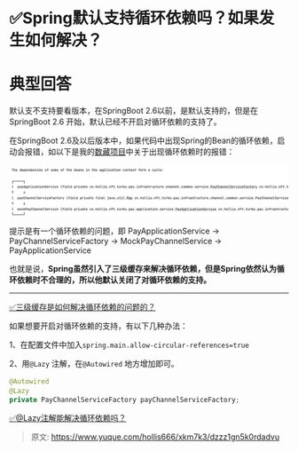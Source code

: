# ✅Spring默认支持循环依赖吗？如果发生如何解决？

# 典型回答


默认支不支持要看版本，在SpringBoot 2.6以前，是默认支持的，但是在 SpringBoot 2.6 开始，默认已经不开启对循环依赖的支持了。



在SpringBoot 2.6及以后版本中，如果代码中出现Spring的Bean的循环依赖，启动会报错，如以下是我的[数藏项目](https://www.yuque.com/hollis666/xkm7k3/dgolk0cckpb94sia)中关于出现循环依赖时的报错：



![1725002623336-1e44f575-f4bb-460c-9caa-90a89bef6787.png](./img/zgitFbnHVVK4wmf4/1725002623336-1e44f575-f4bb-460c-9caa-90a89bef6787-461366.png)



提示是有一个循环依赖的问题，即 PayApplicationService -> PayChannelServiceFactory -> MockPayChannelService -> PayApplicationService



也就是说，**Spring虽然引入了三级缓存来解决循环依赖，但是Spring依然认为循环依赖时不合理的，所以他默认关闭了对循环依赖的支持。**

****

[✅三级缓存是如何解决循环依赖的问题的？](https://www.yuque.com/hollis666/xkm7k3/ffk7dlcrwk35glpl)



如果想要开启对循环依赖的支持，有以下几种办法：



1、在配置文件中加入`spring.main.allow-circular-references=true`

2、用`@Lazy` 注解，在`@Autowired` 地方增加即可。



```java
@Autowired
@Lazy
private PayChannelServiceFactory payChannelServiceFactory;
```



[✅@Lazy注解能解决循环依赖吗？](https://www.yuque.com/hollis666/xkm7k3/vxnlsuitmu61amyq)



> 原文: <https://www.yuque.com/hollis666/xkm7k3/dzzz1gn5k0rdadvu>